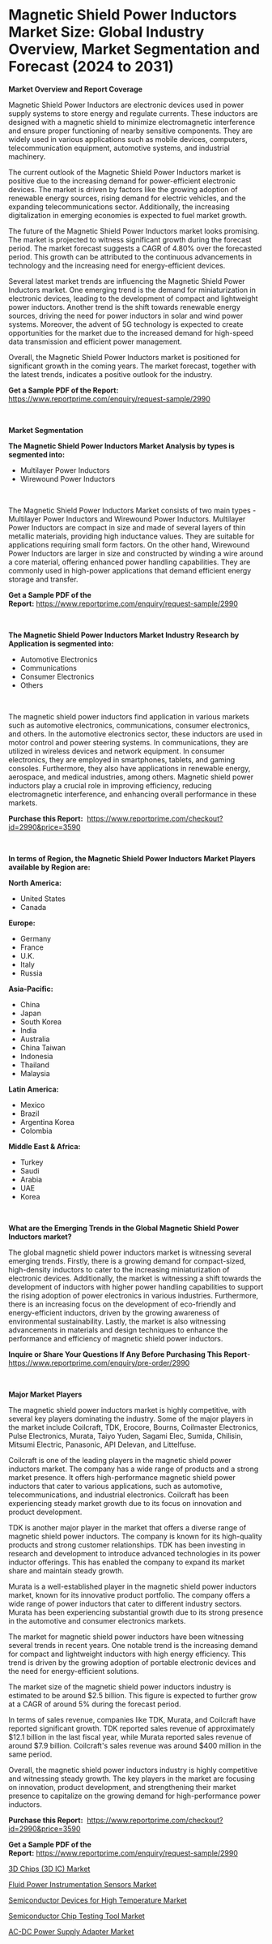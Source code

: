 <p><h1>Magnetic Shield Power Inductors Market Size: Global Industry Overview, Market Segmentation and Forecast (2024 to 2031)</h1></p><p><strong>Market Overview and Report Coverage</strong></p>
<p><p>Magnetic Shield Power Inductors are electronic devices used in power supply systems to store energy and regulate currents. These inductors are designed with a magnetic shield to minimize electromagnetic interference and ensure proper functioning of nearby sensitive components. They are widely used in various applications such as mobile devices, computers, telecommunication equipment, automotive systems, and industrial machinery.</p><p>The current outlook of the Magnetic Shield Power Inductors market is positive due to the increasing demand for power-efficient electronic devices. The market is driven by factors like the growing adoption of renewable energy sources, rising demand for electric vehicles, and the expanding telecommunications sector. Additionally, the increasing digitalization in emerging economies is expected to fuel market growth.</p><p>The future of the Magnetic Shield Power Inductors market looks promising. The market is projected to witness significant growth during the forecast period. The market forecast suggests a CAGR of 4.80% over the forecasted period. This growth can be attributed to the continuous advancements in technology and the increasing need for energy-efficient devices.</p><p>Several latest market trends are influencing the Magnetic Shield Power Inductors market. One emerging trend is the demand for miniaturization in electronic devices, leading to the development of compact and lightweight power inductors. Another trend is the shift towards renewable energy sources, driving the need for power inductors in solar and wind power systems. Moreover, the advent of 5G technology is expected to create opportunities for the market due to the increased demand for high-speed data transmission and efficient power management.</p><p>Overall, the Magnetic Shield Power Inductors market is positioned for significant growth in the coming years. The market forecast, together with the latest trends, indicates a positive outlook for the industry.</p></p>
<p><strong>Get a Sample PDF of the Report:</strong> <a href="https://www.reportprime.com/enquiry/request-sample/2990">https://www.reportprime.com/enquiry/request-sample/2990</a></p>
<p>&nbsp;</p>
<p><strong>Market Segmentation</strong></p>
<p><strong>The Magnetic Shield Power Inductors Market Analysis by types is segmented into:</strong></p>
<p><ul><li>Multilayer Power Inductors</li><li>Wirewound Power Inductors</li></ul></p>
<p>&nbsp;</p>
<p><p>The Magnetic Shield Power Inductors Market consists of two main types - Multilayer Power Inductors and Wirewound Power Inductors. Multilayer Power Inductors are compact in size and made of several layers of thin metallic materials, providing high inductance values. They are suitable for applications requiring small form factors. On the other hand, Wirewound Power Inductors are larger in size and constructed by winding a wire around a core material, offering enhanced power handling capabilities. They are commonly used in high-power applications that demand efficient energy storage and transfer.</p></p>
<p><strong>Get a Sample PDF of the Report:</strong>&nbsp;<a href="https://www.reportprime.com/enquiry/request-sample/2990">https://www.reportprime.com/enquiry/request-sample/2990</a></p>
<p>&nbsp;</p>
<p><strong>The Magnetic Shield Power Inductors Market Industry Research by Application is segmented into:</strong></p>
<p><ul><li>Automotive Electronics</li><li>Communications</li><li>Consumer Electronics</li><li>Others</li></ul></p>
<p>&nbsp;</p>
<p><p>The magnetic shield power inductors find application in various markets such as automotive electronics, communications, consumer electronics, and others. In the automotive electronics sector, these inductors are used in motor control and power steering systems. In communications, they are utilized in wireless devices and network equipment. In consumer electronics, they are employed in smartphones, tablets, and gaming consoles. Furthermore, they also have applications in renewable energy, aerospace, and medical industries, among others. Magnetic shield power inductors play a crucial role in improving efficiency, reducing electromagnetic interference, and enhancing overall performance in these markets.</p></p>
<p><strong>Purchase this Report:</strong>&nbsp; <a href="https://www.reportprime.com/checkout?id=2990&price=3590">https://www.reportprime.com/checkout?id=2990&price=3590</a></p>
<p>&nbsp;</p>
<p><strong>In terms of Region, the Magnetic Shield Power Inductors Market Players available by Region are:</strong></p>
<p>
    <p> <strong> North America: </strong>
        <ul>
            <li>United States</li>
            <li>Canada</li>
        </ul>
        </p> 
    <p> <strong> Europe: </strong>
        <ul>
            <li>Germany</li>
            <li>France</li>
            <li>U.K.</li>
            <li>Italy</li>
            <li>Russia</li>
        </ul>
        </p> 
    <p> <strong> Asia-Pacific: </strong>
        <ul>
            <li>China</li>
            <li>Japan</li>
            <li>South Korea</li>
            <li>India</li>
            <li>Australia</li>
            <li>China Taiwan</li>
            <li>Indonesia</li>
            <li>Thailand</li>
            <li>Malaysia</li>
        </ul>
        </p> 
    <p> <strong> Latin America: </strong>
        <ul>
            <li>Mexico</li>
            <li>Brazil</li>
            <li>Argentina Korea</li>
            <li>Colombia</li>
        </ul>
        </p> 
    <p> <strong> Middle East & Africa: </strong>
        <ul>
            <li>Turkey</li>
            <li>Saudi</li>
            <li>Arabia</li>
            <li>UAE</li>
            <li>Korea</li>
        </ul>
    </p>
    </p>
<p>&nbsp;</p>
<p><strong>What are the Emerging Trends in the Global Magnetic Shield Power Inductors market?</strong></p>
<p><p>The global magnetic shield power inductors market is witnessing several emerging trends. Firstly, there is a growing demand for compact-sized, high-density inductors to cater to the increasing miniaturization of electronic devices. Additionally, the market is witnessing a shift towards the development of inductors with higher power handling capabilities to support the rising adoption of power electronics in various industries. Furthermore, there is an increasing focus on the development of eco-friendly and energy-efficient inductors, driven by the growing awareness of environmental sustainability. Lastly, the market is also witnessing advancements in materials and design techniques to enhance the performance and efficiency of magnetic shield power inductors.</p></p>
<p><strong>Inquire or Share Your Questions If Any Before Purchasing This Report</strong>- <a href="https://www.reportprime.com/enquiry/pre-order/2990">https://www.reportprime.com/enquiry/pre-order/2990</a></p>
<p>&nbsp;</p>
<p><strong>Major Market Players</strong></p>
<p><p>The magnetic shield power inductors market is highly competitive, with several key players dominating the industry. Some of the major players in the market include Coilcraft, TDK, Erocore, Bourns, Coilmaster Electronics, Pulse Electronics, Murata, Taiyo Yuden, Sagami Elec, Sumida, Chilisin, Mitsumi Electric, Panasonic, API Delevan, and Littelfuse.</p><p>Coilcraft is one of the leading players in the magnetic shield power inductors market. The company has a wide range of products and a strong market presence. It offers high-performance magnetic shield power inductors that cater to various applications, such as automotive, telecommunications, and industrial electronics. Coilcraft has been experiencing steady market growth due to its focus on innovation and product development.</p><p>TDK is another major player in the market that offers a diverse range of magnetic shield power inductors. The company is known for its high-quality products and strong customer relationships. TDK has been investing in research and development to introduce advanced technologies in its power inductor offerings. This has enabled the company to expand its market share and maintain steady growth.</p><p>Murata is a well-established player in the magnetic shield power inductors market, known for its innovative product portfolio. The company offers a wide range of power inductors that cater to different industry sectors. Murata has been experiencing substantial growth due to its strong presence in the automotive and consumer electronics markets.</p><p>The market for magnetic shield power inductors have been witnessing several trends in recent years. One notable trend is the increasing demand for compact and lightweight inductors with high energy efficiency. This trend is driven by the growing adoption of portable electronic devices and the need for energy-efficient solutions.</p><p>The market size of the magnetic shield power inductors industry is estimated to be around $2.5 billion. This figure is expected to further grow at a CAGR of around 5% during the forecast period.</p><p>In terms of sales revenue, companies like TDK, Murata, and Coilcraft have reported significant growth. TDK reported sales revenue of approximately $12.1 billion in the last fiscal year, while Murata reported sales revenue of around $7.9 billion. Coilcraft's sales revenue was around $400 million in the same period.</p><p>Overall, the magnetic shield power inductors industry is highly competitive and witnessing steady growth. The key players in the market are focusing on innovation, product development, and strengthening their market presence to capitalize on the growing demand for high-performance power inductors.</p></p>
<p><strong>Purchase this Report:</strong>&nbsp;&nbsp;<a href="https://www.reportprime.com/checkout?id=2990&price=3590">https://www.reportprime.com/checkout?id=2990&price=3590</a></p>
<p></p>
<p><strong>Get a Sample PDF of the Report:</strong>&nbsp;<a href="https://www.reportprime.com/enquiry/request-sample/2990">https://www.reportprime.com/enquiry/request-sample/2990</a></p>
<p><p><a href="https://github.com/sofyaavrova/Market-Research-Report-List-2/blob/main/3d-chips-3d-ic-market.md">3D Chips (3D IC) Market</a></p><p><a href="https://github.com/Krish2023na/Market-Research-Report-List-2/blob/main/fluid-power-instrumentation-sensors-market.md">Fluid Power Instrumentation Sensors Market</a></p><p><a href="https://github.com/zebdakicsin/Market-Research-Report-List-2/blob/main/semiconductor-devices-for-high-temperature-market.md">Semiconductor Devices for High Temperature Market</a></p><p><a href="https://github.com/kholmovskayalyudmila/Market-Research-Report-List-2/blob/main/semiconductor-chip-testing-tool-market.md">Semiconductor Chip Testing Tool Market</a></p><p><a href="https://github.com/merzlyukov93/Market-Research-Report-List-2/blob/main/ac-dc-power-supply-adapter-market.md">AC-DC Power Supply Adapter Market</a></p></p>